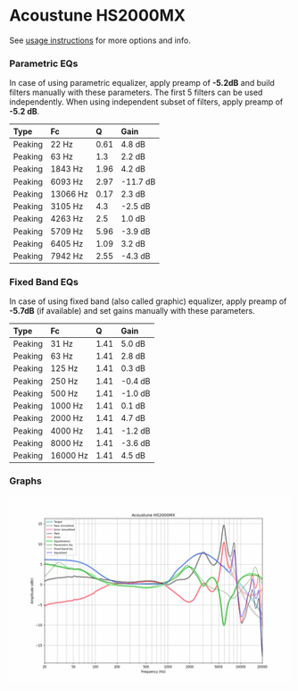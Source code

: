 # Acoustune HS2000MX
See [usage instructions](https://github.com/jaakkopasanen/AutoEq#usage) for more options and info.

### Parametric EQs
In case of using parametric equalizer, apply preamp of **-5.2dB** and build filters manually
with these parameters. The first 5 filters can be used independently.
When using independent subset of filters, apply preamp of **-5.2 dB**.

| Type    | Fc       |    Q | Gain     |
|:--------|:---------|:-----|:---------|
| Peaking | 22 Hz    | 0.61 | 4.8 dB   |
| Peaking | 63 Hz    | 1.3  | 2.2 dB   |
| Peaking | 1843 Hz  | 1.96 | 4.2 dB   |
| Peaking | 6093 Hz  | 2.97 | -11.7 dB |
| Peaking | 13066 Hz | 0.17 | 2.3 dB   |
| Peaking | 3105 Hz  | 4.3  | -2.5 dB  |
| Peaking | 4263 Hz  | 2.5  | 1.0 dB   |
| Peaking | 5709 Hz  | 5.96 | -3.9 dB  |
| Peaking | 6405 Hz  | 1.09 | 3.2 dB   |
| Peaking | 7942 Hz  | 2.55 | -4.3 dB  |

### Fixed Band EQs
In case of using fixed band (also called graphic) equalizer, apply preamp of **-5.7dB**
(if available) and set gains manually with these parameters.

| Type    | Fc       |    Q | Gain    |
|:--------|:---------|:-----|:--------|
| Peaking | 31 Hz    | 1.41 | 5.0 dB  |
| Peaking | 63 Hz    | 1.41 | 2.8 dB  |
| Peaking | 125 Hz   | 1.41 | 0.3 dB  |
| Peaking | 250 Hz   | 1.41 | -0.4 dB |
| Peaking | 500 Hz   | 1.41 | -1.0 dB |
| Peaking | 1000 Hz  | 1.41 | 0.1 dB  |
| Peaking | 2000 Hz  | 1.41 | 4.7 dB  |
| Peaking | 4000 Hz  | 1.41 | -1.2 dB |
| Peaking | 8000 Hz  | 1.41 | -3.6 dB |
| Peaking | 16000 Hz | 1.41 | 4.5 dB  |

### Graphs
![](./Acoustune%20HS2000MX.png)